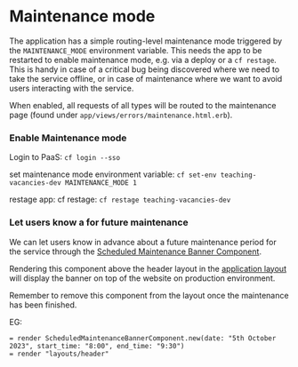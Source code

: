 # Maintenance mode

The application has a simple routing-level maintenance mode triggered by the `MAINTENANCE_MODE`
environment variable. This needs the app to be restarted to enable maintenance mode, e.g. via
a deploy or a `cf restage`. This is handy in case of a critical bug being discovered where we need
to take the service offline, or in case of maintenance where we want to avoid users interacting
with the service.

When enabled, all requests of all types will be routed to the maintenance page (found under
`app/views/errors/maintenance.html.erb`).

### Enable Maintenance mode

Login to PaaS: `cf login --sso`

set maintenance mode environment variable: `cf set-env teaching-vacancies-dev MAINTENANCE_MODE 1`

restage app: cf restage: `cf restage teaching-vacancies-dev`


### Let users know a for future maintenance

We can let users know in advance about a future maintenance period for the service through the 
[Scheduled Maintenance Banner Component](/app/components/scheduled_maintenance_banner_component.rb).

Rendering this component above the header layout in the [application layout](/app/views/layouts/application.html.slim) will
display the banner on top of the website on production environment.

Remember to remove this component from the layout once the maintenance has been finished.

EG:
```
= render ScheduledMaintenanceBannerComponent.new(date: "5th October 2023", start_time: "8:00", end_time: "9:30")
= render "layouts/header"
```
